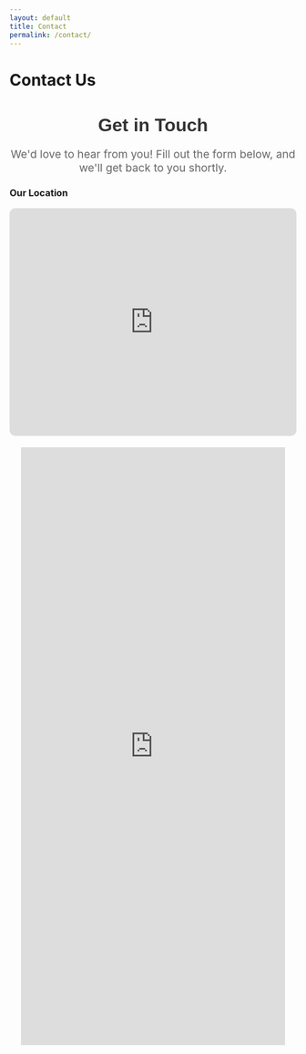 ```yaml
---
layout: default
title: Contact
permalink: /contact/
---
```


# Contact Us



  <div class="form-container">
    <h2>Get in Touch</h2>
    <p class="form-description">We'd love to hear from you! Fill out the form below, and we'll get back to you shortly.</p>


  <div class="google-map-container">
    <h3>Our Location</h3>
    <iframe id="google-map" class="google-map" src="https://www.google.com/maps/embed/v1/place?key=AIzaSyCNCmAGyN4bJYu5qeLgbASzZafm-M5TA_o&amp;language=en&amp;zoom=16&amp;q=942%20Meldon%20Ave%20Donora%2C%20PA%2015033" allowfullscreen="" title="Location on map"></iframe>
  </div>

<!-- Google Form Embed -->
<div class="google-form-container">
    <iframe class="google-form" id="google-form" 
        src="https://docs.google.com/forms/d/e/1FAIpQLScjRTlq41Ca-Tizns-XS5b8ZffB26ux1gd63zPCvcY1J-7a9Q/viewform?embedded=true"
        frameborder="0" scrolling="no">
        Loading…
    </iframe>
</div>


  <style>
 /* Container for the Google Form iframe */
.google-form-container {
    width: 100%; /* Full width */
    max-width: 900px; /* Max width for the form container */
    margin: 0 auto; /* Center the container */
    padding: 20px; /* Add padding around the iframe */
    box-sizing: border-box; /* Ensure padding doesn't affect width calculation */
}

/* Iframe Styling */
.google-form {
    width: 100%; /* Full width */
    height: 1050px; /* Set height based on the form content */
    border: none; /* Remove border */
    overflow: hidden; /* Ensure no scrollbars */
    display: block; /* Ensure the iframe takes up block-level space */
}

  

    /* Form heading */
    .form-container h2 {
      font-family: 'Arial', sans-serif;
      font-size: 2rem;
      color: #333;
      text-align: center;
      margin-bottom: 10px;
    }

    /* Description text */
    .form-description {
      font-size: 1.2rem;
      color: #666;
      text-align: center;
      margin-bottom: 20px;
    }

    /* Styling for the map */
    .google-map-container {
      margin-top: 20px;
    }

    .google-map {
      width: 100%;
      height: 400px;
      border: none;
      border-radius: 10px;
    }
  </style>
